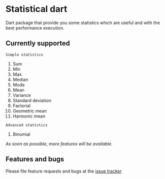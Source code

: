# Statistical dart

Dart package that provide you some statistics which are useful and with the best performance execution.

## Currently supported

`Simple statistics`

1. Sum
2. Min
3. Max
4. Median
5. Mode
6. Mean
7. Variance
8. Standard deviation
9. Factorial
10. Geometric mean
11. Harmonic mean

`Advanced statistics`

 1. Binomial

*As soon as possible, more features will be available.*

## Features and bugs

Please file feature requests and bugs at the [issue tracker](https://github.com/buckthorndev/statistical_dart/issues).